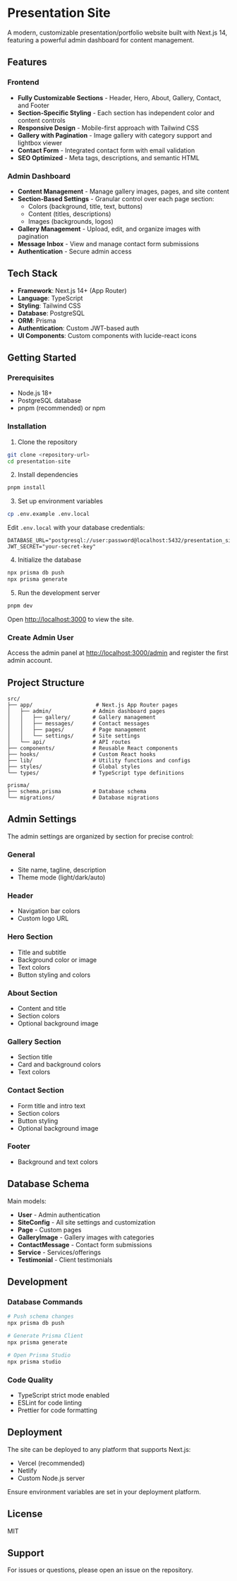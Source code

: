 # Presentation Site

A modern, customizable presentation/portfolio website built with Next.js 14, featuring a powerful admin dashboard for content management.

## Features

### Frontend
- **Fully Customizable Sections** - Header, Hero, About, Gallery, Contact, and Footer
- **Section-Specific Styling** - Each section has independent color and content controls
- **Responsive Design** - Mobile-first approach with Tailwind CSS
- **Gallery with Pagination** - Image gallery with category support and lightbox viewer
- **Contact Form** - Integrated contact form with email validation
- **SEO Optimized** - Meta tags, descriptions, and semantic HTML

### Admin Dashboard
- **Content Management** - Manage gallery images, pages, and site content
- **Section-Based Settings** - Granular control over each page section:
  - Colors (background, title, text, buttons)
  - Content (titles, descriptions)
  - Images (backgrounds, logos)
- **Gallery Management** - Upload, edit, and organize images with pagination
- **Message Inbox** - View and manage contact form submissions
- **Authentication** - Secure admin access

## Tech Stack

- **Framework**: Next.js 14+ (App Router)
- **Language**: TypeScript
- **Styling**: Tailwind CSS
- **Database**: PostgreSQL
- **ORM**: Prisma
- **Authentication**: Custom JWT-based auth
- **UI Components**: Custom components with lucide-react icons

## Getting Started

### Prerequisites

- Node.js 18+ 
- PostgreSQL database
- pnpm (recommended) or npm

### Installation

1. Clone the repository
```bash
git clone <repository-url>
cd presentation-site
```

2. Install dependencies
```bash
pnpm install
```

3. Set up environment variables
```bash
cp .env.example .env.local
```

Edit `.env.local` with your database credentials:
```env
DATABASE_URL="postgresql://user:password@localhost:5432/presentation_site"
JWT_SECRET="your-secret-key"
```

4. Initialize the database
```bash
npx prisma db push
npx prisma generate
```

5. Run the development server
```bash
pnpm dev
```

Open [http://localhost:3000](http://localhost:3000) to view the site.

### Create Admin User

Access the admin panel at [http://localhost:3000/admin](http://localhost:3000/admin) and register the first admin account.

## Project Structure

```
src/
├── app/                    # Next.js App Router pages
│   ├── admin/             # Admin dashboard pages
│   │   ├── gallery/       # Gallery management
│   │   ├── messages/      # Contact messages
│   │   ├── pages/         # Page management
│   │   └── settings/      # Site settings
│   └── api/               # API routes
├── components/            # Reusable React components
├── hooks/                 # Custom React hooks
├── lib/                   # Utility functions and configs
├── styles/                # Global styles
└── types/                 # TypeScript type definitions

prisma/
├── schema.prisma          # Database schema
└── migrations/            # Database migrations
```

## Admin Settings

The admin settings are organized by section for precise control:

### General
- Site name, tagline, description
- Theme mode (light/dark/auto)

### Header
- Navigation bar colors
- Custom logo URL

### Hero Section
- Title and subtitle
- Background color or image
- Text colors
- Button styling and colors

### About Section
- Content and title
- Section colors
- Optional background image

### Gallery Section
- Section title
- Card and background colors
- Text colors

### Contact Section
- Form title and intro text
- Section colors
- Button styling
- Optional background image

### Footer
- Background and text colors

## Database Schema

Main models:
- **User** - Admin authentication
- **SiteConfig** - All site settings and customization
- **Page** - Custom pages
- **GalleryImage** - Gallery images with categories
- **ContactMessage** - Contact form submissions
- **Service** - Services/offerings
- **Testimonial** - Client testimonials

## Development

### Database Commands
```bash
# Push schema changes
npx prisma db push

# Generate Prisma Client
npx prisma generate

# Open Prisma Studio
npx prisma studio
```

### Code Quality
- TypeScript strict mode enabled
- ESLint for code linting
- Prettier for code formatting

## Deployment

The site can be deployed to any platform that supports Next.js:
- Vercel (recommended)
- Netlify
- Custom Node.js server

Ensure environment variables are set in your deployment platform.

## License

MIT

## Support

For issues or questions, please open an issue on the repository.

